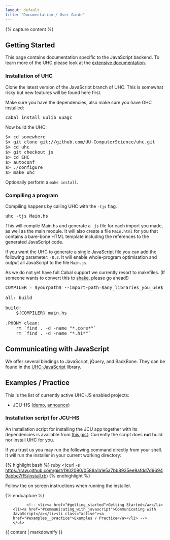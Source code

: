 ```yaml
---
layout: default
title: "Documentation / User Guide"
---
```

{% capture content %}
## Getting Started

This page contains documentation specific to the JavaScript backend. To learn
more of the UHC please look at the [extensive documentation][uhc-extensive-doc].


### Installation of UHC
Clone the latest version of the JavaScript branch of UHC. This is somewhat 
risky but new features will be found here first.

Make sure you have the dependencies, also make sure you have GHC installed:

<pre class="prettyprint lang-bsh">
cabal install uulib uuagc
</pre>

Now build the UHC:


<pre class="prettyprint lang-bsh linenums">
$> cd somewhere
$> git clone git://github.com/UU-ComputerScience/uhc.git
$> cd uhc
$> git checkout js
$> cd EHC
$> autoconf
$> ./configure
$> make uhc
</pre>

Optionally perform a `make install`.



### Compiling a program

Compiling happens by calling UHC with the `-tjs` flag.

<pre class="prettyprint lang-bsh">
uhc -tjs Main.hs
</pre>

This will compile Main.hs and generate a `.js` file for each import you made,
as well as the main module. It will also create a file `Main.html` for you that
contains a bare-bone HTML template including the references to the generated
JavaScript code.

If you want the UHC to generate a single JavaScript file you can add the
following parameter: `-O,2`. It will enable whole-program optimisation
and output all JavaScript to the file `Main.js`.

As we do not yet have full Cabal support we currently resort to makefiles. (If
someone wants to convert this to [shake](http://hackage.haskell.org/package/shake), please go ahead!)

<pre class="prettyprint linenums">
COMPILER = $yourpath$ --import-path=$any_libraries_you_use$ -tjs -O,2

all: build

build: 
	${COMPILER} main.hs

.PHONY clean:
	rm `find . -d -name "*.core*"`
	rm `find . -d -name "*.hi*"`
</pre>

## Communicating with JavaScript
We offer several bindings to JavaScript, jQuery, and BackBone. They can be found in
the [UHC-JavaScript][uhc-js] library.




## Examples / Practice
This is the list of currently active UHC-JS enabled projects:

* JCU-HS ([demo](http://jcu.chrisdone.com/login), [announce](http://alessandrovermeulen.me/2012/01/26/getting-rid-of-javascript-with-haskell))

### Installation script for JCU-HS
An installation script for installing the JCU app together with its dependencies
is available from [this gist][jcu-install-script]. Currently the script does
**not** build nor install UHC for you.

If you trust us you may run the following command directly from your shell. It
will run the installer in your current working directory:

{% highlight bash %}
ruby <(curl -s https://raw.github.com/gist/1902090/0588a1a1e5a7bb8935ee9afdd7d96949abbe7ff5/install.rb)
{% endhighlight %}

Follow the on screen instructions when running the installer.

[jcu-spockz-fork]: https://github.com/spockz/JCU
[jcu-install-script]: https://gist.github.com/1902090 "A Ruby Script to install JCU and dependencies."
[uhc-github]: https://github.com/UU-ComputerScience
[uhc-js]: https://github.com/UU-ComputerScience/uhc-js
[uhc-extensive-doc]: http://www.cs.uu.nl/wiki/bin/view/Ehc/Documentation

{% endcapture %}

<div class="container">
  <div class="row">
  <div class="span3 bs-docs-sidebar">
    <ul class="nav nav-list bs-docs-sidenav" data-spy="affix"  data-offset-top="85">

          <!-- <li><a href="#getting_started">Getting Started</a></li><li><a href="#communicating_with_javascript">Communicating with JavaScript</a></li><li class="active"><a href="#examples__practice">Examples / Practice</a></li> -->
    </ul>
  </div>
  <div class="span9 content">
    {{ content | markdownify }}
  </div>
  </div>
</div>
